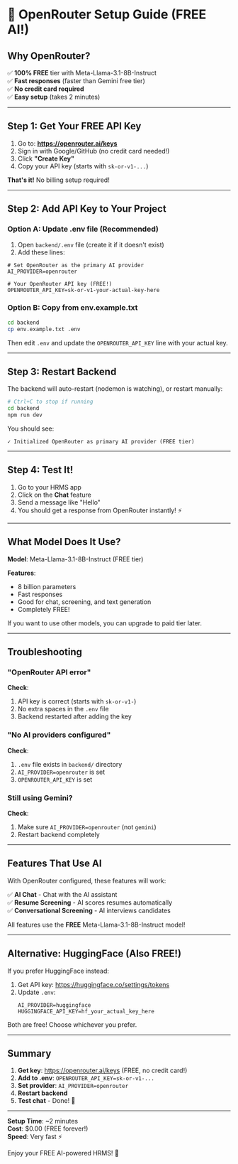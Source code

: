 # 🚀 OpenRouter Setup Guide (FREE AI!)

## Why OpenRouter?

✅ **100% FREE** tier with Meta-Llama-3.1-8B-Instruct  
✅ **Fast responses** (faster than Gemini free tier)  
✅ **No credit card required**  
✅ **Easy setup** (takes 2 minutes)

---

## Step 1: Get Your FREE API Key

1. Go to: **https://openrouter.ai/keys**
2. Sign in with Google/GitHub (no credit card needed!)
3. Click **"Create Key"**
4. Copy your API key (starts with `sk-or-v1-...`)

**That's it!** No billing setup required!

---

## Step 2: Add API Key to Your Project

### Option A: Update .env file (Recommended)

1. Open `backend/.env` file (create it if it doesn't exist)
2. Add these lines:

```env
# Set OpenRouter as the primary AI provider
AI_PROVIDER=openrouter

# Your OpenRouter API key (FREE!)
OPENROUTER_API_KEY=sk-or-v1-your-actual-key-here
```

### Option B: Copy from env.example.txt

```bash
cd backend
cp env.example.txt .env
```

Then edit `.env` and update the `OPENROUTER_API_KEY` line with your actual key.

---

## Step 3: Restart Backend

The backend will auto-restart (nodemon is watching), or restart manually:

```bash
# Ctrl+C to stop if running
cd backend
npm run dev
```

You should see:
```
✓ Initialized OpenRouter as primary AI provider (FREE tier)
```

---

## Step 4: Test It!

1. Go to your HRMS app
2. Click on the **Chat** feature
3. Send a message like "Hello"
4. You should get a response from OpenRouter instantly! ⚡

---

## What Model Does It Use?

**Model**: Meta-Llama-3.1-8B-Instruct (FREE tier)

**Features**:
- 8 billion parameters
- Fast responses
- Good for chat, screening, and text generation
- Completely FREE!

If you want to use other models, you can upgrade to paid tier later.

---

## Troubleshooting

### "OpenRouter API error"

**Check**:
1. API key is correct (starts with `sk-or-v1-`)
2. No extra spaces in the `.env` file
3. Backend restarted after adding the key

### "No AI providers configured"

**Check**:
1. `.env` file exists in `backend/` directory
2. `AI_PROVIDER=openrouter` is set
3. `OPENROUTER_API_KEY` is set

### Still using Gemini?

**Check**:
1. Make sure `AI_PROVIDER=openrouter` (not `gemini`)
2. Restart backend completely

---

## Features That Use AI

With OpenRouter configured, these features will work:

✅ **AI Chat** - Chat with the AI assistant  
✅ **Resume Screening** - AI scores resumes automatically  
✅ **Conversational Screening** - AI interviews candidates  

All features use the **FREE** Meta-Llama-3.1-8B-Instruct model!

---

## Alternative: HuggingFace (Also FREE!)

If you prefer HuggingFace instead:

1. Get API key: https://huggingface.co/settings/tokens
2. Update `.env`:
   ```env
   AI_PROVIDER=huggingface
   HUGGINGFACE_API_KEY=hf_your_actual_key_here
   ```

Both are free! Choose whichever you prefer.

---

## Summary

1. **Get key**: https://openrouter.ai/keys (FREE, no credit card!)
2. **Add to .env**: `OPENROUTER_API_KEY=sk-or-v1-...`
3. **Set provider**: `AI_PROVIDER=openrouter`
4. **Restart backend**
5. **Test chat** - Done! 🎉

---

**Setup Time**: ~2 minutes  
**Cost**: $0.00 (FREE forever!)  
**Speed**: Very fast ⚡

Enjoy your FREE AI-powered HRMS! 🚀

